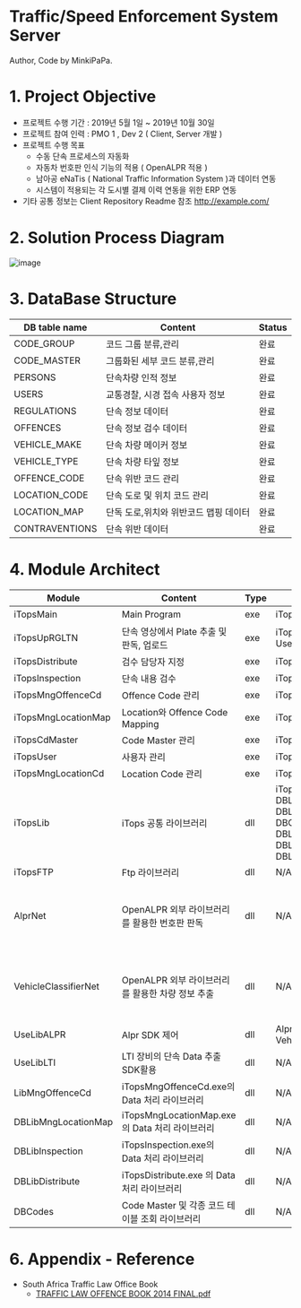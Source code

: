 # Traffic/Speed Enforcement System Server
Author, Code by MinkiPaPa.

# 1. Project Objective
   - 프로젝트 수행 기간 : 2019년 5월 1일 ~ 2019년 10월 30일
   - 프로젝트 참여 인력 : PMO 1 , Dev 2 ( Client, Server 개발 )
   - 프로젝트 수행 목표
      - 수동 단속 프로세스의 자동화
      - 자동차 번호판 인식 기능의 적용 ( OpenALPR 적용 )
      - 남아공 eNaTis ( National Traffic Information System )과 데이터 연동
      - 시스템이 적용되는 각 도시별 결제 이력 연동을 위한 ERP 연동
   - 기타 공통 정보는 Client Repository Readme 참조 <http://example.com/>
   
# 2. Solution Process Diagram
![image](https://user-images.githubusercontent.com/97417837/149051915-aaedd548-14dd-4596-90d7-bb174409529c.png)

# 3. DataBase Structure 
   |DB table name|Content|Status|
   |---|---|---|
   |CODE_GROUP|코드 그룹 분류,관리|완료|
   |CODE_MASTER|그룹화된 세부 코드 분류,관리|완료|
   |PERSONS|단속차량 인적 정보|완료|
   |USERS|교통경찰, 시경 접속 사용자 정보|완료|
   |REGULATIONS|단속 정보 데이터|완료|
   |OFFENCES|단속 정보 검수 데이터|완료|
   |VEHICLE_MAKE|단속 차량 메이커 정보|완료|
   |VEHICLE_TYPE|단속 차량 타잎 정보|완료|
   |OFFENCE_CODE|단속 위반 코드 관리|완료|
   |LOCATION_CODE|단속 도로 및 위치 코드 관리|완료|
   |LOCATION_MAP|단독 도로,위치와 위반코드 맵핑 데이터|완료|
   |CONTRAVENTIONS|단속 위반 데이터|완료|

# 4. Module Architect
   |Module|Content|Type|Derendence|Status|
   |---|---|---|---|---|
   |iTopsMain|Main Program|exe|iTopsLib|완료|
   |iTopsUpRGLTN|단속 영상에서 Plate 추출 및 판독, 업로드|exe|iTopsLib, UseLibALPR, UseLibLTI|완료|
   |iTopsDistribute|검수 담당자 지정|exe|iTopsLib|완료|
   |iTopsInspection|단속 내용 검수|exe|iTopsLib|완료|
   |iTopsMngOffenceCd|Offence Code 관리|exe|iTopsLib|완료|
   |iTopsMngLocationMap|Location와 Offence Code Mapping|exe|iTopsLib|완료|
   |iTopsCdMaster|Code Master 관리|exe|iTopsLib|예정|
   |iTopsUser|사용자 관리|exe|iTopsLib|완료|
   |iTopsMngLocationCd|Location Code 관리|exe|iTopsLib|완료|
   |iTopsLib|iTops 공통 라이브러리|dll|iTopsFTP, DBLibUpRGLTN, DBLibMngOffenceCd, DBCodes DBLibMngLocationMap, DBLibInspection, DBLibDistribute|완료|
   |iTopsFTP|Ftp 라이브러리|dll|N/A|완료|
   |AlprNet|OpenALPR 외부 라이브러리를 활용한 번호판 판독|dll|N/A|외부 라이브러리 활용, 완료|
   |VehicleClassifierNet|OpenALPR 외부 라이브러리를 활용한 차량 정보 추출|dll|N/A|외부 라이브러리 활용, 완료|
   |UseLibALPR|Alpr SDK 제어|dll|AlprNet, VehicleClassifierNet|완료|
   |UseLibLTI|LTI 장비의 단속 Data 추출 SDK활용|dll|N/A|완료|
   |LibMngOffenceCd|iTopsMngOffenceCd.exe의 Data 처리 라이브러리|dll|N/A|완료|
   |DBLibMngLocationMap|iTopsMngLocationMap.exe의 Data 처리 라이브러리|dll|N/A|완료|
   |DBLibInspection|iTopsInspection.exe의 Data 처리 라이브러리|dll|N/A|완료|
   |DBLibDistribute|iTopsDistribute.exe 의 Data 처리 라이브러리|dll|N/A|완료|
   |DBCodes|Code Master 및 각종 코드 테이블 조회 라이브러리|dll|N/A|완료|

# 6. Appendix - Reference
   - South Africa Traffic Law Office Book
     - [TRAFFIC LAW OFFENCE BOOK 2014 FINAL.pdf](https://github.com/MinkiPaPa/04.Traffic-Enforcement-System-Client/files/7851510/TRAFFIC.LAW.OFFENCE.BOOK.2014.FINAL.pdf)
